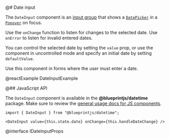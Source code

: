 @# Date input

The `DateInput` component is an [input group](#core/components/forms/input-group) that shows a [`DatePicker`](#datetime/datepicker) in a [`Popover`](#core/components/popover) on focus.

Use the `onChange` function to listen for changes to the selected date. Use `onError` to listen for
invalid entered dates.

You can control the selected date by setting the `value` prop, or use the component in uncontrolled
mode and specify an initial date by setting `defaultValue`.

Use this component in forms where the user must enter a date.

@reactExample DateInputExample

@## JavaScript API

The `DateInput` component is available in the __@blueprintjs/datetime__ package.
Make sure to review the [general usage docs for JS components](#blueprint.usage).

```tsx
import { DateInput } from "@blueprintjs/datetime";

<DateInput value={this.state.date} onChange={this.handleDateChange} />
```

@interface IDateInputProps
